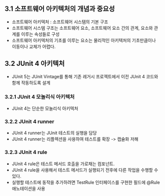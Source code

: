 ## 3.1 소프트웨어 아키텍처의 개념과 중요성
- 소프트웨어 아키텍처 : 소프트웨어 시스템의 기본 구조
- 소프트웨어 시스템 구조는 소프트웨어 요소, 소프트웨어 요소 간의 관계, 요소와 관계를 이루는 속성들로 구성
- 소프트웨어 아키텍처의 기초를 이루는 요소는 물리적인 아키텍처의 기초만큼이나 이동이나 교체가 어렵다.

## 3.2 JUnit 4 아키텍처
- JUnit 5는 JUnit Vintage를 통해 기존 레거시 프로젝트에서 이전 JUnit 4 코드와 함께 작동하도록 설계

### 3.2.1 JUnit 4 모놀리식 아키텍처
- JUnit 4는 단순한 모놀리식 아키텍처

### 3.2.2 JUnit 4 runner
- JUnit 4 runner는 JUnit 테스트의 실행을 담당
- JUnit 4 runner는 리플렉션을 사용하여 테스트를 확장 -> 캡슐화 저해

### 3.2.3 JUnit 4 rule
- JUnit 4 rule은 테스트 메서드 호출을 가로채는 컴포넌트.
- JUnit 4 rule을 사용해서 테스트 메서드가 실행되기 전후에 다른 작업을 수행할 수 있다.
- 실행할 테스트에 동작을 추가하려면 TestRule 인터페이스를 구현한 필드에 @Rule 애노테이션을 사용